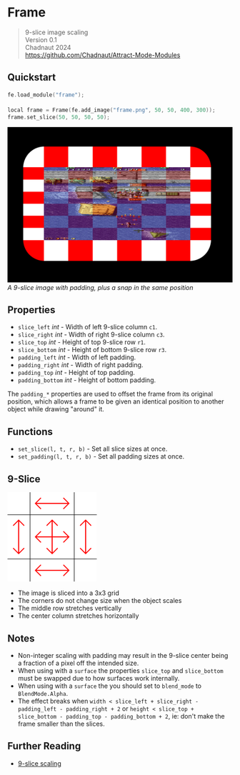 # Frame

> 9-slice image scaling  
> Version 0.1  
> Chadnaut 2024  
> https://github.com/Chadnaut/Attract-Mode-Modules

## Quickstart

```cpp
fe.load_module("frame");

local frame = Frame(fe.add_image("frame.png", 50, 50, 400, 300));
frame.set_slice(50, 50, 50, 50);
```

![Example](example.png)\
*A 9-slice image with padding, plus a snap in the same position*

## Properties

- `slice_left` *int* - Width of left 9-slice column `c1`.
- `slice_right` *int* - Width of right 9-slice column `c3`.
- `slice_top` *int* - Height of top 9-slice row `r1`.
- `slice_bottom` *int* - Height of bottom 9-slice row `r3`.
- `padding_left` *int* - Width of left padding.
- `padding_right` *int* - Width of right padding.
- `padding_top` *int* - Height of top padding.
- `padding_bottom` *int* - Height of bottom padding.

The `padding_*` properties are used to offset the frame from its original position, which allows a frame to be given an identical position to another object while drawing "around" it.

## Functions

- `set_slice(l, t, r, b)` - Set all slice sizes at once.
- `set_padding(l, t, r, b)` - Set all padding sizes at once.

## 9-Slice

![Example](example-slice.png)

- The image is sliced into a 3x3 grid
- The corners do not change size when the object scales
- The middle row stretches vertically
- The center column stretches horizontally

## Notes

- Non-integer scaling with padding may result in the 9-slice center being a fraction of a pixel off the intended size.
- When using with a `surface` the properties `slice_top` and `slice_bottom` must be swapped due to how surfaces work internally.
- When using with a `surface` the you should set to `blend_mode` to `BlendMode.Alpha`.
- The effect breaks when `width < slice_left + slice_right - padding_left - padding_right + 2` or `height < slice_top + slice_bottom - padding_top - padding_bottom + 2`, ie: don't make the frame smaller than the slices.

## Further Reading

- [9-slice scaling](https://en.wikipedia.org/wiki/9-slice_scaling)